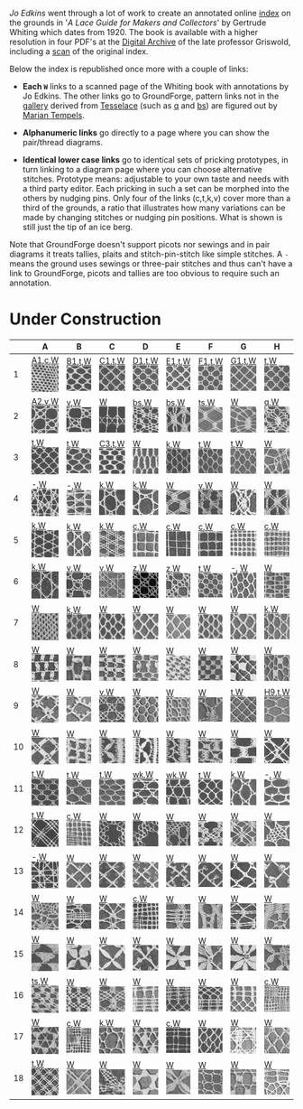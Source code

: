*Jo Edkins* went through a lot of work to create an annotated online [index] on the grounds in
'_A Lace Guide for Makers and Collectors_' by Gertrude Whiting which dates from 1920.
The book is available with a higher resolution in four PDF's at the [Digital Archive] of the late professor Griswold,
including a [scan] of the original index.

Below the index is republished once more with a couple of links:
* **Each `W`**
  links to a scanned page of the Whiting book with annotations by Jo Edkins.
  The other links go to GroundForge, pattern links not in the [gallery] derived from [Tesselace]
  (such as [q] and [bs]) are figured out by [Marian Tempels].

* **Alphanumeric links**
  go directly to a page where you can show the pair/thread diagrams.

* **Identical lower case links**
  go to identical sets of pricking prototypes,
  in turn linking to a diagram page where you can choose alternative stitches.
  Prototype means: adjustable to your own taste and needs with a third party editor.
  Each pricking in such a set can be morphed into the others by nudging pins.
  Only four of the links (c,t,k,v) cover more than a third of the grounds, a ratio that illustrates
  how many variations can be made by changing stitches or nudging pin positions.
  What is shown is still just the tip of an ice berg.

Note that GroundForge doesn't support picots nor sewings and in pair diagrams it treats tallies, plaits and stitch-pin-stitch like simple stitches.
A `-` means the ground uses sewings or three-pair stitches and thus can't have a link to GroundForge, picots and tallies are too obvious to require such an annotation.

[reversed engineering]: Reversed-engineering-of-patterns
[gallery]: https://d-bl.github.io/GroundForge/gallery.html
[Tesselace]: https://tesselace.com
[Marian Tempels]: https://github.com/MAETempels
[index]: http://gwydir.demon.co.uk/jo/lace/whiting/index.htm#picindex
[scan]: https://www2.cs.arizona.edu/patterns/weaving/books/whiting.jpg
[Digital Archive]: https://www2.cs.arizona.edu/patterns/weaving/lace.html#books


Under Construction
==================

[c]: https://d-bl.github.io/GroundForge/sheet.html?patch=88%0A11;bricks&patch=66%0A22;bricks&patch=88%0A99%0A11%0A00;bricks&patch=66%0A11%0A88%0A22;bricks&patch=66%0A99%0A22%0A00;bricks
[t]: https://d-bl.github.io/GroundForge/sheet.html?patch=53%0A53%0A53%0A5-;bricks&patch=5663%0A5663;checker&patch=53%0A5-;bricks&patch=563%0A563%0A563;checker&patch=53%0A53;checker&patch=5632%0A5632;checker&patch5353%0A5353;bricks&patch=5-%0A-5;checker&patch=5353%0A5353%0A5-5-%0A-5-5;checker&patch=5632%0A56-2%0A5-5-%0A-535;checker&patch=53%0A5-%0A-5%0A5-;bricks&patch=44%0A77%0A44%0A77;bricks&patch=44%0A44%0A77%0A77;bricks&patch=66%0A88%0A66%0A11;bricks&patch=66%0A66%0A88%0A11;checker&patch=66%0A66%0A99%0A00;checker&patch=6;checker&patch=566-%0A66-5%0A6-56%0A-566;checker
[v]: https://d-bl.github.io/GroundForge/sheet.html?patch=5831%0A-4-7;bricks&patch=-437%0A34-7;bricks&patch=4830%0A--77;bricks
[k]: https://d-bl.github.io/GroundForge/sheet.html?patch=B-C-%0A---5%0AC-B-%0A-5--;checker&patch=5831%0A-4-7;checker&patch=68%0A-4;checker&patch=-4-7%0A5---%0A-C-B%0A3158;bricks&patch=5-O-E-%0A-E-5-O%0A5-O-E-;bricks
[wk]: https://d-bl.github.io/GroundForge/sheet.html?patch=6868%0A-4-4%0A2121%0A-7-7;checker&patch=L-O-L-O-%0A---5---5%0AH-E-H-E-%0A-5---5--;bricks
[q]: https://d-bl.github.io/GroundForge/sheet.html?patch=5---5---%0A-CD632AB%0A56663222%0A5666-222;bricks
[ts]: https://d-bl.github.io/GroundForge/sheet.html?patch=5-5-%0A-5--%0AB-C-%0A-5-5;bricks&patch=5632%0A34-7;bricks&patch=256-%0A---5%0AC3B-;bricks&patch=4373%0A5-53;bricks
[z]: https://d-bl.github.io/GroundForge/sheet.html?patch=1483%0A8-48;bricks
[bs]: https://d-bl.github.io/GroundForge/sheet.html?patch=5-25-56-%0A-5--5--5%0A5-C6-2B-%0A-56-5-25%0A5--5-5--%0A-2B-5-C6;checker

[A1]: https://d-bl.github.io/GroundForge/index.html?m=88%0A11;bricks;7;5;0;0&s1=ct
[B1]: https://d-bl.github.io/GroundForge/index.html?m=5-;bricks;7;5;0;0&s1=ctctpctct
[C1]: https://d-bl.github.io/GroundForge/index.html?m=5-;bricks;7;5;0;0&s1=ctpct
[D1]: https://d-bl.github.io/GroundForge/index.html?m=5-;bricks;7;5;0;0&s1=cttpctt
[E1]: https://d-bl.github.io/GroundForge/index.html?m=5-;bricks;7;5;0;0&s1=ctpcttt
[F1]: https://d-bl.github.io/GroundForge/index.html?m=5-;bricks;7;5;0;0&s1=cttpcttt
[G1]: https://d-bl.github.io/GroundForge/index.html?m=5-;bricks;7;5;0;0&s1=cttt
[A2]: https://web.archive.org/web/20170708064642/https://d-bl.github.io/GroundForge/index.html?m=5831%0A-4-7;bricks;12;12;0;0&s1=ctct,D1%3Dct,B1%3Dct
[C3]: https://d-bl.github.io/GroundForge/index.html?m=5-;bricks;7;5;0;0&s1=ctctpctctt
[H9]: https://d-bl.github.io/GroundForge/index.html?m=5-;bricks;7;7;0;0&s1=ctcttptctcttt

|   | A | B | C | D | E | F | G | H |
|---|---|---|---|---|---|---|---|---|
|  1 | [A1],[c],[W](http://gwydir.demon.co.uk/jo/lace/whiting/page70.htm)![](w/page70a.gif) | [B1],[t],[W](http://gwydir.demon.co.uk/jo/lace/whiting/page94.htm)![](w/page94a.gif) | [C1],[t],[W](http://gwydir.demon.co.uk/jo/lace/whiting/page114.htm)![](w/page114a.gif) | [D1],[t],[W](http://gwydir.demon.co.uk/jo/lace/whiting/page134.htm)![](w/page134a.gif) | [E1],[t],[W](http://gwydir.demon.co.uk/jo/lace/whiting/page155.htm)![](w/page155a.gif) | [F1],[t],[W](http://gwydir.demon.co.uk/jo/lace/whiting/page177.htm)![](w/page177a.gif) | [G1],[t],[W](http://gwydir.demon.co.uk/jo/lace/whiting/page198.htm)![](w/page198a.gif) | [t],[W](http://gwydir.demon.co.uk/jo/lace/whiting/page219.htm)![](w/page219a.gif) |
|  2 | [A2],[v],[W](http://gwydir.demon.co.uk/jo/lace/whiting/page71.htm)![](w/page71a.gif) | [v],[W](http://gwydir.demon.co.uk/jo/lace/whiting/page95.htm)![](w/page95a.gif) | [W](http://gwydir.demon.co.uk/jo/lace/whiting/page115.htm)![](w/page115a.gif) | [bs],[W](http://gwydir.demon.co.uk/jo/lace/whiting/page135.htm)![](w/page135a.gif) | [bs],[W](http://gwydir.demon.co.uk/jo/lace/whiting/page156.htm)![](w/page156a.gif) | [ts],[W](http://gwydir.demon.co.uk/jo/lace/whiting/page178.htm)![](w/page178a.gif) | [W](http://gwydir.demon.co.uk/jo/lace/whiting/page199.htm)![](w/page199a.gif) | [q],[W](http://gwydir.demon.co.uk/jo/lace/whiting/page220.htm)![](w/page220a.gif) |
|  3 | [t],[W](http://gwydir.demon.co.uk/jo/lace/whiting/page73.htm)![](w/page73a.gif) | [t],[W](http://gwydir.demon.co.uk/jo/lace/whiting/page96.htm)![](w/page96a.gif) | [C3],[t],[W](http://gwydir.demon.co.uk/jo/lace/whiting/page117.htm)![](w/page117a.gif) | [W](http://gwydir.demon.co.uk/jo/lace/whiting/page136.htm)![](w/page136a.gif) | [k],[W](http://gwydir.demon.co.uk/jo/lace/whiting/page157.htm)![](w/page157a.gif) | [t],[W](http://gwydir.demon.co.uk/jo/lace/whiting/page179.htm)![](w/page179a.gif) | [t],[W](http://gwydir.demon.co.uk/jo/lace/whiting/page200.htm)![](w/page200a.gif) | [W](http://gwydir.demon.co.uk/jo/lace/whiting/page221.htm)![](w/page221a.gif) |
|  4 | -,[W](http://gwydir.demon.co.uk/jo/lace/whiting/page74.htm)![](w/page74a.gif) | -,[W](http://gwydir.demon.co.uk/jo/lace/whiting/page97.htm)![](w/page97a.gif) | [k],[W](http://gwydir.demon.co.uk/jo/lace/whiting/page118.htm)![](w/page118a.gif) | [k],[W](http://gwydir.demon.co.uk/jo/lace/whiting/page137.htm)![](w/page137a.gif) | [W](http://gwydir.demon.co.uk/jo/lace/whiting/page158.htm)![](w/page158a.gif) | [v],[W](http://gwydir.demon.co.uk/jo/lace/whiting/page180.htm)![](w/page180a.gif) | [W](http://gwydir.demon.co.uk/jo/lace/whiting/page201.htm)![](w/page201a.gif) | [W](http://gwydir.demon.co.uk/jo/lace/whiting/page222.htm)![](w/page222a.gif) |
|  5 | [k],[W](http://gwydir.demon.co.uk/jo/lace/whiting/page75.htm)![](w/page75a.gif) | [k],[W](http://gwydir.demon.co.uk/jo/lace/whiting/page98.htm)![](w/page98a.gif) | [k],[W](http://gwydir.demon.co.uk/jo/lace/whiting/page119.htm)![](w/page119a.gif) | [c],[W](http://gwydir.demon.co.uk/jo/lace/whiting/page138.htm)![](w/page138a.gif) | [c],[W](http://gwydir.demon.co.uk/jo/lace/whiting/page159.htm)![](w/page159a.gif) | [c],[W](http://gwydir.demon.co.uk/jo/lace/whiting/page181.htm)![](w/page181a.gif) | [c],[W](http://gwydir.demon.co.uk/jo/lace/whiting/page203.htm)![](w/page203a.gif) | [c],[W](http://gwydir.demon.co.uk/jo/lace/whiting/page224.htm)![](w/page224a.gif) |
|  6 | [k],[W](http://gwydir.demon.co.uk/jo/lace/whiting/page76.htm)![](w/page76a.gif) | [v],[W](http://gwydir.demon.co.uk/jo/lace/whiting/page99.htm)![](w/page99a.gif) | [v],[W](http://gwydir.demon.co.uk/jo/lace/whiting/page120.htm)![](w/page120a.gif) | [z],[W](http://gwydir.demon.co.uk/jo/lace/whiting/page139.htm)![](w/page139a.gif) | [z],[W](http://gwydir.demon.co.uk/jo/lace/whiting/page160.htm)![](w/page160a.gif) | [t],[W](http://gwydir.demon.co.uk/jo/lace/whiting/page182.htm)![](w/page182a.gif) | -, [W](http://gwydir.demon.co.uk/jo/lace/whiting/page204.htm)![](w/page204a.gif) | [W](http://gwydir.demon.co.uk/jo/lace/whiting/page225.htm)![](w/page225a.gif) |
|  7 | [W](http://gwydir.demon.co.uk/jo/lace/whiting/page77.htm)![](w/page77a.gif) | [k],[W](http://gwydir.demon.co.uk/jo/lace/whiting/page100.htm)![](w/page100a.gif) | [W](http://gwydir.demon.co.uk/jo/lace/whiting/page121.htm)![](w/page121a.gif) | [W](http://gwydir.demon.co.uk/jo/lace/whiting/page140.htm)![](w/page140a.gif) | [W](http://gwydir.demon.co.uk/jo/lace/whiting/page161.htm)![](w/page161a.gif) | [W](http://gwydir.demon.co.uk/jo/lace/whiting/page183.htm)![](w/page183a.gif) | [W](http://gwydir.demon.co.uk/jo/lace/whiting/page205.htm)![](w/page205a.gif) | [k],[W](http://gwydir.demon.co.uk/jo/lace/whiting/page226.htm)![](w/page226a.gif) |
|  8 | [W](http://gwydir.demon.co.uk/jo/lace/whiting/page79.htm)![](w/page79a.gif) | [W](http://gwydir.demon.co.uk/jo/lace/whiting/page101.htm)![](w/page101a.gif) | [W](http://gwydir.demon.co.uk/jo/lace/whiting/page122.htm)![](w/page122a.gif) | [W](http://gwydir.demon.co.uk/jo/lace/whiting/page141.htm)![](w/page141a.gif) | [W](http://gwydir.demon.co.uk/jo/lace/whiting/page162.htm)![](w/page162a.gif) | [W](http://gwydir.demon.co.uk/jo/lace/whiting/page184.htm)![](w/page184a.gif) | [W](http://gwydir.demon.co.uk/jo/lace/whiting/page206.htm)![](w/page206a.gif) | [W](http://gwydir.demon.co.uk/jo/lace/whiting/page227.htm)![](w/page227a.gif) |
|  9 | [W](http://gwydir.demon.co.uk/jo/lace/whiting/page80.htm)![](w/page80a.gif) | [W](http://gwydir.demon.co.uk/jo/lace/whiting/page102.htm)![](w/page102a.gif) | [v],[W](http://gwydir.demon.co.uk/jo/lace/whiting/page123.htm)![](w/page123a.gif) | [W](http://gwydir.demon.co.uk/jo/lace/whiting/page142.htm)![](w/page142a.gif) | [W](http://gwydir.demon.co.uk/jo/lace/whiting/page163.htm)![](w/page163a.gif) | [W](http://gwydir.demon.co.uk/jo/lace/whiting/page185.htm)![](w/page185a.gif) | [t],[W](http://gwydir.demon.co.uk/jo/lace/whiting/page207.htm)![](w/page207a.gif) | [H9],[t],[W](http://gwydir.demon.co.uk/jo/lace/whiting/page229.htm)![](w/page229a.gif) |
|  10 | [W](http://gwydir.demon.co.uk/jo/lace/whiting/page82.htm)![](w/page82a.gif) | [W](http://gwydir.demon.co.uk/jo/lace/whiting/page103.htm)![](w/page103a.gif) | [W](http://gwydir.demon.co.uk/jo/lace/whiting/page124.htm)![](w/page124a.gif) | [W](http://gwydir.demon.co.uk/jo/lace/whiting/page143.htm)![](w/page143a.gif) | [W](http://gwydir.demon.co.uk/jo/lace/whiting/page164.htm)![](w/page164a.gif) | [W](http://gwydir.demon.co.uk/jo/lace/whiting/page187.htm)![](w/page187a.gif) | [W](http://gwydir.demon.co.uk/jo/lace/whiting/page208.htm)![](w/page208a.gif) | [W](http://gwydir.demon.co.uk/jo/lace/whiting/page230.htm)![](w/page230a.gif) |
|  11 | [t],[W](http://gwydir.demon.co.uk/jo/lace/whiting/page83.htm)![](w/page83a.gif) | [t],[W](http://gwydir.demon.co.uk/jo/lace/whiting/page104.htm)![](w/page104a.gif) | [t],[W](http://gwydir.demon.co.uk/jo/lace/whiting/page125.htm)![](w/page125a.gif) | [wk],[W](http://gwydir.demon.co.uk/jo/lace/whiting/page144.htm)![](w/page144a.gif) | [wk],[W](http://gwydir.demon.co.uk/jo/lace/whiting/page166.htm)![](w/page166a.gif) | [t],[W](http://gwydir.demon.co.uk/jo/lace/whiting/page189.htm)![](w/page189a.gif) | [k],[W](http://gwydir.demon.co.uk/jo/lace/whiting/page209.htm)![](w/page209a.gif) | -, [W](http://gwydir.demon.co.uk/jo/lace/whiting/page231.htm)![](w/page231a.gif) |
|  12 | [t],[W](http://gwydir.demon.co.uk/jo/lace/whiting/page84.htm)![](w/page84a.gif) | [c],[W](http://gwydir.demon.co.uk/jo/lace/whiting/page105.htm)![](w/page105a.gif) | [W](http://gwydir.demon.co.uk/jo/lace/whiting/page126.htm)![](w/page126a.gif) | [W](http://gwydir.demon.co.uk/jo/lace/whiting/page145.htm)![](w/page145a.gif) | [W](http://gwydir.demon.co.uk/jo/lace/whiting/page167.htm)![](w/page167a.gif) | [W](http://gwydir.demon.co.uk/jo/lace/whiting/page190.htm)![](w/page190a.gif) | [W](http://gwydir.demon.co.uk/jo/lace/whiting/page210.htm)![](w/page210a.gif) | [W](http://gwydir.demon.co.uk/jo/lace/whiting/page232.htm)![](w/page232a.gif) |
|  13 | -,[W](http://gwydir.demon.co.uk/jo/lace/whiting/page85.htm)![](w/page85a.gif) | [W](http://gwydir.demon.co.uk/jo/lace/whiting/page106.htm)![](w/page106a.gif) | [W](http://gwydir.demon.co.uk/jo/lace/whiting/page128.htm)![](w/page128a.gif) | [W](http://gwydir.demon.co.uk/jo/lace/whiting/page147.htm)![](w/page147a.gif) | [W](http://gwydir.demon.co.uk/jo/lace/whiting/page169.htm)![](w/page169a.gif) | [W](http://gwydir.demon.co.uk/jo/lace/whiting/page192.htm)![](w/page192a.gif) | [W](http://gwydir.demon.co.uk/jo/lace/whiting/page211.htm)![](w/page211a.gif) | [W](http://gwydir.demon.co.uk/jo/lace/whiting/page234.htm)![](w/page234a.gif) |
|  14 | [W](http://gwydir.demon.co.uk/jo/lace/whiting/page87.htm)![](w/page87a.gif) | [W](http://gwydir.demon.co.uk/jo/lace/whiting/page107.htm)![](w/page107a.gif) | [W](http://gwydir.demon.co.uk/jo/lace/whiting/page129.htm)![](w/page129a.gif) | [c],[W](http://gwydir.demon.co.uk/jo/lace/whiting/page148.htm)![](w/page148a.gif) | [W](http://gwydir.demon.co.uk/jo/lace/whiting/page171.htm)![](w/page171a.gif) | [W](http://gwydir.demon.co.uk/jo/lace/whiting/page193.htm)![](w/page193a.gif) | [W](http://gwydir.demon.co.uk/jo/lace/whiting/page212.htm)![](w/page212a.gif) | [W](http://gwydir.demon.co.uk/jo/lace/whiting/page235.htm)![](w/page235a.gif) |
|  15 | [W](http://gwydir.demon.co.uk/jo/lace/whiting/page89.htm)![](w/page89a.gif) | [W](http://gwydir.demon.co.uk/jo/lace/whiting/page109.htm)![](w/page109a.gif) | [W](http://gwydir.demon.co.uk/jo/lace/whiting/page130.htm)![](w/page130a.gif) | [W](http://gwydir.demon.co.uk/jo/lace/whiting/page149.htm)![](w/page149a.gif) | [W](http://gwydir.demon.co.uk/jo/lace/whiting/page173.htm)![](w/page173a.gif) | [W](http://gwydir.demon.co.uk/jo/lace/whiting/page194.htm)![](w/page194a.gif) | [W](http://gwydir.demon.co.uk/jo/lace/whiting/page213.htm)![](w/page213a.gif) | [W](http://gwydir.demon.co.uk/jo/lace/whiting/page237.htm)![](w/page237a.gif) |
|  16 | [ts],[W](http://gwydir.demon.co.uk/jo/lace/whiting/page90.htm)![](w/page90a.gif) | [W](http://gwydir.demon.co.uk/jo/lace/whiting/page110.htm)![](w/page110a.gif) | [W](http://gwydir.demon.co.uk/jo/lace/whiting/page131.htm)![](w/page131a.gif) | [W](http://gwydir.demon.co.uk/jo/lace/whiting/page150.htm)![](w/page150a.gif) | [W](http://gwydir.demon.co.uk/jo/lace/whiting/page174.htm)![](w/page174a.gif) | [W](http://gwydir.demon.co.uk/jo/lace/whiting/page195.htm)![](w/page195a.gif) | [W](http://gwydir.demon.co.uk/jo/lace/whiting/page214.htm)![](w/page214a.gif) | [c],[W](http://gwydir.demon.co.uk/jo/lace/whiting/page238.htm)![](w/page238a.gif) |
|  17 | [W](http://gwydir.demon.co.uk/jo/lace/whiting/page91.htm)![](w/page91a.gif) | [c],[W](http://gwydir.demon.co.uk/jo/lace/whiting/page111.htm)![](w/page111a.gif) | [k],[W](http://gwydir.demon.co.uk/jo/lace/whiting/page132.htm)![](w/page132a.gif) | [W](http://gwydir.demon.co.uk/jo/lace/whiting/page151.htm)![](w/page151a.gif) | [c],[W](http://gwydir.demon.co.uk/jo/lace/whiting/page175.htm)![](w/page175a.gif) | [W](http://gwydir.demon.co.uk/jo/lace/whiting/page196.htm)![](w/page196a.gif) | [W](http://gwydir.demon.co.uk/jo/lace/whiting/page215.htm)![](w/page215a.gif) | [W](http://gwydir.demon.co.uk/jo/lace/whiting/page239.htm)![](w/page239a.gif) |
|  18 | [t],[W](http://gwydir.demon.co.uk/jo/lace/whiting/page93.htm)![](w/page93a.gif) | [W](http://gwydir.demon.co.uk/jo/lace/whiting/page112.htm)![](w/page112a.gif) | [W](http://gwydir.demon.co.uk/jo/lace/whiting/page133.htm)![](w/page133a.gif) | [W](http://gwydir.demon.co.uk/jo/lace/whiting/page153.htm)![](w/page153a.gif) | [W](http://gwydir.demon.co.uk/jo/lace/whiting/page176.htm)![](w/page176a.gif) | [W](http://gwydir.demon.co.uk/jo/lace/whiting/page197.htm)![](w/page197a.gif) | [W](http://gwydir.demon.co.uk/jo/lace/whiting/page217.htm)![](w/page217a.gif) | [W](http://gwydir.demon.co.uk/jo/lace/whiting/page241.htm)![](w/page241a.gif) |
